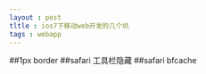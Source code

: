 ```yaml
---
layout : post
tltle : ios7下移动web开发的几个坑
tags : webapp 
---
```

##1px border
##safari 工具栏隐藏
##safari bfcache

